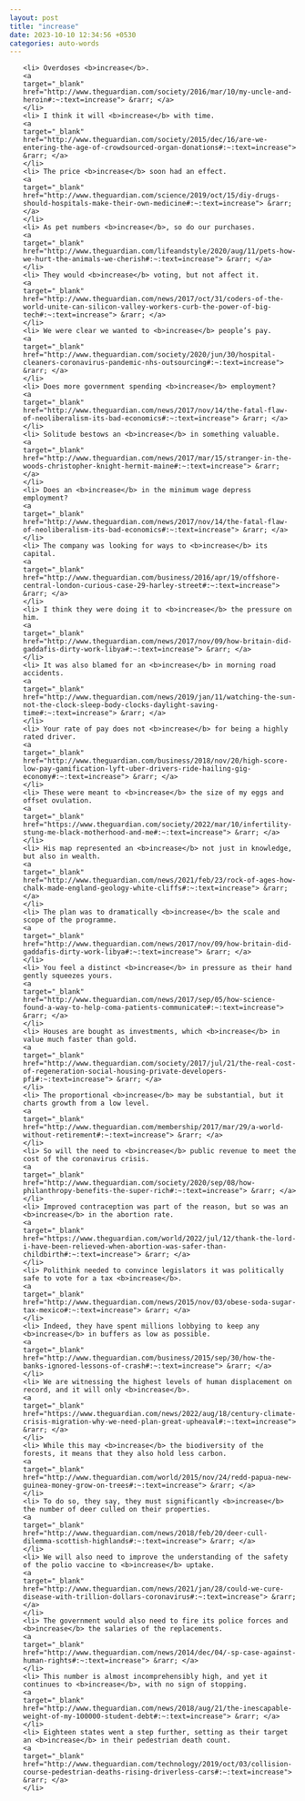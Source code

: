 ```yaml
---
layout: post
title: "increase"
date: 2023-10-10 12:34:56 +0530
categories: auto-words
---
```

<ol>

    <li> Overdoses <b>increase</b>.
    <a 
    target="_blank" 
    href="http://www.theguardian.com/society/2016/mar/10/my-uncle-and-heroin#:~:text=increase"> &rarr; </a>
    </li>
    <li> I think it will <b>increase</b> with time.
    <a 
    target="_blank" 
    href="http://www.theguardian.com/society/2015/dec/16/are-we-entering-the-age-of-crowdsourced-organ-donations#:~:text=increase"> &rarr; </a>
    </li>
    <li> The price <b>increase</b> soon had an effect.
    <a 
    target="_blank" 
    href="http://www.theguardian.com/science/2019/oct/15/diy-drugs-should-hospitals-make-their-own-medicine#:~:text=increase"> &rarr; </a>
    </li>
    <li> As pet numbers <b>increase</b>, so do our purchases.
    <a 
    target="_blank" 
    href="http://www.theguardian.com/lifeandstyle/2020/aug/11/pets-how-we-hurt-the-animals-we-cherish#:~:text=increase"> &rarr; </a>
    </li>
    <li> They would <b>increase</b> voting, but not affect it.
    <a 
    target="_blank" 
    href="http://www.theguardian.com/news/2017/oct/31/coders-of-the-world-unite-can-silicon-valley-workers-curb-the-power-of-big-tech#:~:text=increase"> &rarr; </a>
    </li>
    <li> We were clear we wanted to <b>increase</b> people’s pay.
    <a 
    target="_blank" 
    href="http://www.theguardian.com/society/2020/jun/30/hospital-cleaners-coronavirus-pandemic-nhs-outsourcing#:~:text=increase"> &rarr; </a>
    </li>
    <li> Does more government spending <b>increase</b> employment?
    <a 
    target="_blank" 
    href="http://www.theguardian.com/news/2017/nov/14/the-fatal-flaw-of-neoliberalism-its-bad-economics#:~:text=increase"> &rarr; </a>
    </li>
    <li> Solitude bestows an <b>increase</b> in something valuable.
    <a 
    target="_blank" 
    href="http://www.theguardian.com/news/2017/mar/15/stranger-in-the-woods-christopher-knight-hermit-maine#:~:text=increase"> &rarr; </a>
    </li>
    <li> Does an <b>increase</b> in the minimum wage depress employment?
    <a 
    target="_blank" 
    href="http://www.theguardian.com/news/2017/nov/14/the-fatal-flaw-of-neoliberalism-its-bad-economics#:~:text=increase"> &rarr; </a>
    </li>
    <li> The company was looking for ways to <b>increase</b> its capital.
    <a 
    target="_blank" 
    href="http://www.theguardian.com/business/2016/apr/19/offshore-central-london-curious-case-29-harley-street#:~:text=increase"> &rarr; </a>
    </li>
    <li> I think they were doing it to <b>increase</b> the pressure on him.
    <a 
    target="_blank" 
    href="http://www.theguardian.com/news/2017/nov/09/how-britain-did-gaddafis-dirty-work-libya#:~:text=increase"> &rarr; </a>
    </li>
    <li> It was also blamed for an <b>increase</b> in morning road accidents.
    <a 
    target="_blank" 
    href="http://www.theguardian.com/news/2019/jan/11/watching-the-sun-not-the-clock-sleep-body-clocks-daylight-saving-time#:~:text=increase"> &rarr; </a>
    </li>
    <li> Your rate of pay does not <b>increase</b> for being a highly rated driver.
    <a 
    target="_blank" 
    href="http://www.theguardian.com/business/2018/nov/20/high-score-low-pay-gamification-lyft-uber-drivers-ride-hailing-gig-economy#:~:text=increase"> &rarr; </a>
    </li>
    <li> These were meant to <b>increase</b> the size of my eggs and offset ovulation.
    <a 
    target="_blank" 
    href="https://www.theguardian.com/society/2022/mar/10/infertility-stung-me-black-motherhood-and-me#:~:text=increase"> &rarr; </a>
    </li>
    <li> His map represented an <b>increase</b> not just in knowledge, but also in wealth.
    <a 
    target="_blank" 
    href="http://www.theguardian.com/news/2021/feb/23/rock-of-ages-how-chalk-made-england-geology-white-cliffs#:~:text=increase"> &rarr; </a>
    </li>
    <li> The plan was to dramatically <b>increase</b> the scale and scope of the programme.
    <a 
    target="_blank" 
    href="http://www.theguardian.com/news/2017/nov/09/how-britain-did-gaddafis-dirty-work-libya#:~:text=increase"> &rarr; </a>
    </li>
    <li> You feel a distinct <b>increase</b> in pressure as their hand gently squeezes yours.
    <a 
    target="_blank" 
    href="http://www.theguardian.com/news/2017/sep/05/how-science-found-a-way-to-help-coma-patients-communicate#:~:text=increase"> &rarr; </a>
    </li>
    <li> Houses are bought as investments, which <b>increase</b> in value much faster than gold.
    <a 
    target="_blank" 
    href="http://www.theguardian.com/society/2017/jul/21/the-real-cost-of-regeneration-social-housing-private-developers-pfi#:~:text=increase"> &rarr; </a>
    </li>
    <li> The proportional <b>increase</b> may be substantial, but it charts growth from a low level.
    <a 
    target="_blank" 
    href="http://www.theguardian.com/membership/2017/mar/29/a-world-without-retirement#:~:text=increase"> &rarr; </a>
    </li>
    <li> So will the need to <b>increase</b> public revenue to meet the cost of the coronavirus crisis.
    <a 
    target="_blank" 
    href="http://www.theguardian.com/society/2020/sep/08/how-philanthropy-benefits-the-super-rich#:~:text=increase"> &rarr; </a>
    </li>
    <li> Improved contraception was part of the reason, but so was an <b>increase</b> in the abortion rate.
    <a 
    target="_blank" 
    href="https://www.theguardian.com/world/2022/jul/12/thank-the-lord-i-have-been-relieved-when-abortion-was-safer-than-childbirth#:~:text=increase"> &rarr; </a>
    </li>
    <li> Polithink needed to convince legislators it was politically safe to vote for a tax <b>increase</b>.
    <a 
    target="_blank" 
    href="http://www.theguardian.com/news/2015/nov/03/obese-soda-sugar-tax-mexico#:~:text=increase"> &rarr; </a>
    </li>
    <li> Indeed, they have spent millions lobbying to keep any <b>increase</b> in buffers as low as possible.
    <a 
    target="_blank" 
    href="http://www.theguardian.com/business/2015/sep/30/how-the-banks-ignored-lessons-of-crash#:~:text=increase"> &rarr; </a>
    </li>
    <li> We are witnessing the highest levels of human displacement on record, and it will only <b>increase</b>.
    <a 
    target="_blank" 
    href="https://www.theguardian.com/news/2022/aug/18/century-climate-crisis-migration-why-we-need-plan-great-upheaval#:~:text=increase"> &rarr; </a>
    </li>
    <li> While this may <b>increase</b> the biodiversity of the forests, it means that they also hold less carbon.
    <a 
    target="_blank" 
    href="http://www.theguardian.com/world/2015/nov/24/redd-papua-new-guinea-money-grow-on-trees#:~:text=increase"> &rarr; </a>
    </li>
    <li> To do so, they say, they must significantly <b>increase</b> the number of deer culled on their properties.
    <a 
    target="_blank" 
    href="http://www.theguardian.com/news/2018/feb/20/deer-cull-dilemma-scottish-highlands#:~:text=increase"> &rarr; </a>
    </li>
    <li> We will also need to improve the understanding of the safety of the polio vaccine to <b>increase</b> uptake.
    <a 
    target="_blank" 
    href="http://www.theguardian.com/news/2021/jan/28/could-we-cure-disease-with-trillion-dollars-coronavirus#:~:text=increase"> &rarr; </a>
    </li>
    <li> The government would also need to fire its police forces and <b>increase</b> the salaries of the replacements.
    <a 
    target="_blank" 
    href="http://www.theguardian.com/news/2014/dec/04/-sp-case-against-human-rights#:~:text=increase"> &rarr; </a>
    </li>
    <li> This number is almost incomprehensibly high, and yet it continues to <b>increase</b>, with no sign of stopping.
    <a 
    target="_blank" 
    href="http://www.theguardian.com/news/2018/aug/21/the-inescapable-weight-of-my-100000-student-debt#:~:text=increase"> &rarr; </a>
    </li>
    <li> Eighteen states went a step further, setting as their target an <b>increase</b> in their pedestrian death count.
    <a 
    target="_blank" 
    href="http://www.theguardian.com/technology/2019/oct/03/collision-course-pedestrian-deaths-rising-driverless-cars#:~:text=increase"> &rarr; </a>
    </li>